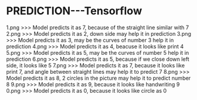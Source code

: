 # PREDICTION---Tensorflow


1.png >>> Model predicts it as 7, because of the straight line similar with 7
2.png >>> Model predicts it as 2, down side may help it in prediction
3.png >>> Model predicts it as 3, may be the curves of number 3 help it in prediction
4.png >>> Model predicts it as 4, beacuse it looks like print 4
5.png >>> Model predicts it as 5, may be the curves of number 5 help it in prediction
6.png >>> Model predicts it as 5, because if we close down left side, it looks like 5
7.png >>> Model predicts it as 7, because it looks like print 7, and angle between straight lines may help it to predict 7
8.png >>> Model predicts it as 8, 2 circles in the picture may help it to predict number 8
9.png >>> Model predicts it as 9, because it looks like handwriting 9
0.png >>> Model predicts it as 0, because it looks like circle as 0
